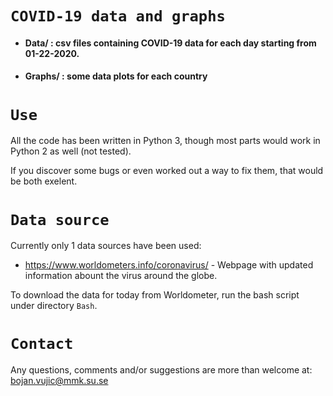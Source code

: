 # `COVID-19 data and graphs`

* #### Data/   : csv files containing COVID-19 data for each day starting from 01-22-2020.
* #### Graphs/ : some data plots for each country





`Use`
==========
All the code has been written in Python 3, though most parts would work in Python 2 as well (not tested).

If you discover some bugs or even worked out a way to fix them, that would be both exelent.

`Data source`
============
Currently only 1 data sources have been used:

* https://www.worldometers.info/coronavirus/ - Webpage with updated information abount the virus around the globe.

To download the data for today from Worldometer, run the bash script under directory `Bash`.

`Contact`
=======

Any questions, comments and/or suggestions are more than welcome at: bojan.vujic@mmk.su.se



